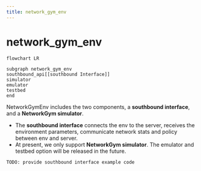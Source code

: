 ```yaml
---
title: network_gym_env
---
```


# network_gym_env


```{mermaid}
flowchart LR

subgraph network_gym_env
southbound_api[[southbound Interface]]
simulator
emulator
testbed 
end

```

NetworkGymEnv includes the two components, a **southbound interface**, and a **NetworkGym simulator**.
- The **southbound interface** connects the env to the server, receives the environment parameters, communicate network stats and policy between env and server.
- At present, we only support **NetworkGym simulator**. The emulator and testbed option will be released in the future.


```{note}
TODO: provide southbound interface example code
```